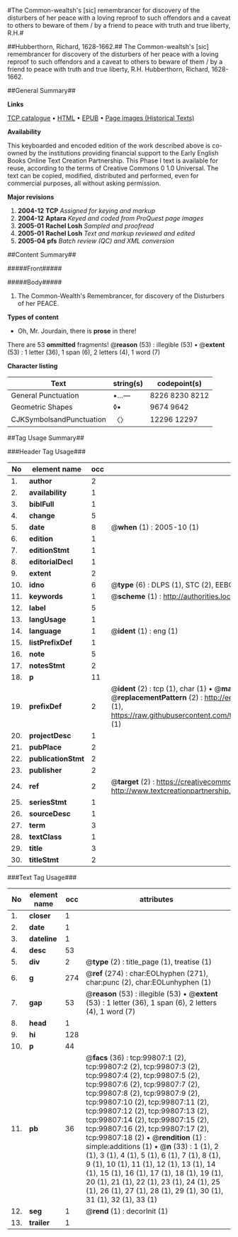 #The Common-wealtsh's [sic] remembrancer for discovery of the disturbers of her peace with a loving reproof to such offendors and a caveat to others to beware of them / by a friend to peace with truth and true liberty, R.H.#

##Hubberthorn, Richard, 1628-1662.##
The Common-wealtsh's [sic] remembrancer for discovery of the disturbers of her peace with a loving reproof to such offendors and a caveat to others to beware of them / by a friend to peace with truth and true liberty, R.H.
Hubberthorn, Richard, 1628-1662.

##General Summary##

**Links**

[TCP catalogue](http://www.ota.ox.ac.uk/tcp/)  • 
[HTML](http://tei.it.ox.ac.uk/tcp/Texts-HTML/free/A44/A44838.html)  • 
[EPUB](http://tei.it.ox.ac.uk/tcp/Texts-EPUB/free/A44/A44838.epub) • 
[Page images (Historical Texts)](https://data.historicaltexts.jisc.ac.uk/view?pubId=eebo-13506286e&pageId=eebo-13506286e-99807-1)

**Availability**

This keyboarded and encoded edition of the
	       work described above is co-owned by the institutions
	       providing financial support to the Early English Books
	       Online Text Creation Partnership. This Phase I text is
	       available for reuse, according to the terms of Creative
	       Commons 0 1.0 Universal. The text can be copied,
	       modified, distributed and performed, even for
	       commercial purposes, all without asking permission.

**Major revisions**

1. __2004-12__ __TCP__ *Assigned for keying and markup*
1. __2004-12__ __Aptara__ *Keyed and coded from ProQuest page images*
1. __2005-01__ __Rachel Losh__ *Sampled and proofread*
1. __2005-01__ __Rachel Losh__ *Text and markup reviewed and edited*
1. __2005-04__ __pfs__ *Batch review (QC) and XML conversion*

##Content Summary##

#####Front#####

#####Body#####

1. The Common-Wealth's Remembrancer,
for discovery of the Disturbers of
her PEACE.

**Types of content**

  * Oh, Mr. Jourdain, there is **prose** in there!

There are 53 **ommitted** fragments! 
 @__reason__ (53) : illegible (53)  •  @__extent__ (53) : 1 letter (36), 1 span (6), 2 letters (4), 1 word (7)

**Character listing**


|Text|string(s)|codepoint(s)|
|---|---|---|
|General Punctuation|•…—|8226 8230 8212|
|Geometric Shapes|◊▪|9674 9642|
|CJKSymbolsandPunctuation|〈〉|12296 12297|

##Tag Usage Summary##

###Header Tag Usage###

|No|element name|occ|attributes|
|---|---|---|---|
|1.|__author__|2||
|2.|__availability__|1||
|3.|__biblFull__|1||
|4.|__change__|5||
|5.|__date__|8| @__when__ (1) : 2005-10 (1)|
|6.|__edition__|1||
|7.|__editionStmt__|1||
|8.|__editorialDecl__|1||
|9.|__extent__|2||
|10.|__idno__|6| @__type__ (6) : DLPS (1), STC (2), EEBO-CITATION (1), OCLC (1), VID (1)|
|11.|__keywords__|1| @__scheme__ (1) : http://authorities.loc.gov/ (1)|
|12.|__label__|5||
|13.|__langUsage__|1||
|14.|__language__|1| @__ident__ (1) : eng (1)|
|15.|__listPrefixDef__|1||
|16.|__note__|5||
|17.|__notesStmt__|2||
|18.|__p__|11||
|19.|__prefixDef__|2| @__ident__ (2) : tcp (1), char (1)  •  @__matchPattern__ (2) : ([0-9\-]+):([0-9IVX]+) (1), (.+) (1)  •  @__replacementPattern__ (2) : http://eebo.chadwyck.com/downloadtiff?vid=$1&page=$2 (1), https://raw.githubusercontent.com/textcreationpartnership/Texts/master/tcpchars.xml#$1 (1)|
|20.|__projectDesc__|1||
|21.|__pubPlace__|2||
|22.|__publicationStmt__|2||
|23.|__publisher__|2||
|24.|__ref__|2| @__target__ (2) : https://creativecommons.org/publicdomain/zero/1.0/ (1), http://www.textcreationpartnership.org/docs/. (1)|
|25.|__seriesStmt__|1||
|26.|__sourceDesc__|1||
|27.|__term__|3||
|28.|__textClass__|1||
|29.|__title__|3||
|30.|__titleStmt__|2||


###Text Tag Usage###

|No|element name|occ|attributes|
|---|---|---|---|
|1.|__closer__|1||
|2.|__date__|1||
|3.|__dateline__|1||
|4.|__desc__|53||
|5.|__div__|2| @__type__ (2) : title_page (1), treatise (1)|
|6.|__g__|274| @__ref__ (274) : char:EOLhyphen (271), char:punc (2), char:EOLunhyphen (1)|
|7.|__gap__|53| @__reason__ (53) : illegible (53)  •  @__extent__ (53) : 1 letter (36), 1 span (6), 2 letters (4), 1 word (7)|
|8.|__head__|1||
|9.|__hi__|128||
|10.|__p__|44||
|11.|__pb__|36| @__facs__ (36) : tcp:99807:1 (2), tcp:99807:2 (2), tcp:99807:3 (2), tcp:99807:4 (2), tcp:99807:5 (2), tcp:99807:6 (2), tcp:99807:7 (2), tcp:99807:8 (2), tcp:99807:9 (2), tcp:99807:10 (2), tcp:99807:11 (2), tcp:99807:12 (2), tcp:99807:13 (2), tcp:99807:14 (2), tcp:99807:15 (2), tcp:99807:16 (2), tcp:99807:17 (2), tcp:99807:18 (2)  •  @__rendition__ (1) : simple:additions (1)  •  @__n__ (33) : 1 (1), 2 (1), 3 (1), 4 (1), 5 (1), 6 (1), 7 (1), 8 (1), 9 (1), 10 (1), 11 (1), 12 (1), 13 (1), 14 (1), 15 (1), 16 (1), 17 (1), 18 (1), 19 (1), 20 (1), 21 (1), 22 (1), 23 (1), 24 (1), 25 (1), 26 (1), 27 (1), 28 (1), 29 (1), 30 (1), 31 (1), 32 (1), 33 (1)|
|12.|__seg__|1| @__rend__ (1) : decorInit (1)|
|13.|__trailer__|1||
